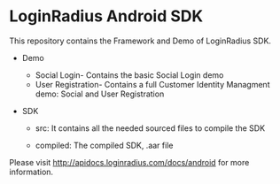 

# LoginRadius Android SDK

This repository contains the Framework and Demo of LoginRadius SDK.

- Demo

	- Social Login- Contains the basic Social Login demo
	- User Registration- Contains a full Customer Identity Managment demo: Social and User Registration

- SDK

	- src: It contains all the needed sourced files to compile the SDK

	- compiled: The compiled SDK, .aar file


Please visit http://apidocs.loginradius.com/docs/android for more information.

